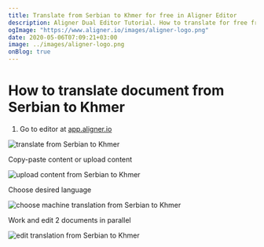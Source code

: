 ```yaml
---
title: Translate from Serbian to Khmer for free in Aligner Editor
description: Aligner Dual Editor Tutorial. How to translate for free from Serbian to Khmer. Aligner is multilingual document management platform. 
ogImage: "https://www.aligner.io/images/aligner-logo.png"
date: 2020-05-06T07:09:21+03:00
image: ../images/aligner-logo.png
onBlog: true
---
```


# How to translate document from Serbian to Khmer

1. Go to editor at [app.aligner.io](https://app.aligner.io "Aligner App web page")

![translate from Serbian to Khmer](../aligner-blank-editor.png "translate from Serbian to Khmer")

Copy-paste content or upload content

![upload content from Serbian to Khmer](../aligner-uploaded-document.png "upload content from Serbian to Khmer")

Choose desired language

![choose machine translation from Serbian to Khmer](../aligner-language-dropdown.png "choose machine translation from Serbian to Khmer")

Work and edit 2 documents in parallel

![edit translation from Serbian to Khmer](../aligner-double-sitded-editor.png "edit translation from Serbian to Khmer")

